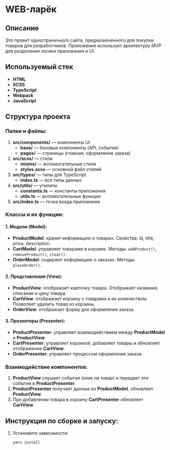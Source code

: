 # WEB-ларёк

## Описание
Это проект одностраничного сайта, предназначенного для покупки товаров для разработчиков. Приложение использует архитектуру MVP для разделения логики приложения и UI.

## Используемый стек
- **HTML**
- **SCSS**
- **TypeScript**
- **Webpack**
- **JavaScript**

## Структура проекта

### Папки и файлы:

1. **src/components/** — компоненты UI
   - **base/** — базовые компоненты (API, события)
   - **pages/** — страницы (главная, оформление заказа)
2. **src/scss/** — стили
   - **mixins/** — вспомогательные стили
   - **styles.scss** — основной файл стилей
3. **src/types/** — типы для TypeScript
   - **index.ts** — все типы данных
4. **src/utils/** — утилиты
   - **constants.ts** — константы приложения
   - **utils.ts** — вспомогательные функции
5. **src/index.ts** — точка входа приложения

### Классы и их функции:

#### 1. Модели (Model):
- **ProductModel**: хранит информацию о товарах. Свойства: id, title, price, description.
- **CartModel**: управляет товарами в корзине. Методы: `addProduct()`, `removeProduct()`, `clear()`.
- **OrderModel**: содержит информацию о заказах. Методы: `placeOrder()`.

#### 2. Представления (View):
- **ProductView**: отображает карточку товара. Отображает название, описание и цену товара.
- **CartView**: отображает корзину с товарами и их количеством. Позволяет удалить товар из корзины.
- **OrderView**: отображает форму для оформления заказа.

#### 3. Презентеры (Presenter):
- **ProductPresenter**: управляет взаимодействием между **ProductModel** и **ProductView**.
- **CartPresenter**: управляет корзиной, добавляет товары и обновляет отображение **CartView**.
- **OrderPresenter**: управляет процессом оформления заказа.

### Взаимодействие компонентов:

1. **ProductView** слушает события (клик на товар) и передает эти события в **ProductPresenter**.
2. **ProductPresenter** получает данные из **ProductModel**, обновляет **ProductView**.
3. При добавлении товара в корзину **CartPresenter** обновляет **CartView**.

## Инструкция по сборке и запуску:

1. Установите зависимости:
   ```bash
   yarn install
